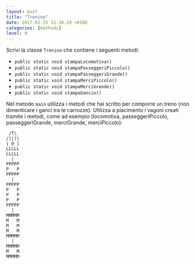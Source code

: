 ```yaml
---
layout: post
title: "Trenino"
date: 2017-02-25 12:38:29 +0100
categories: [methods]
level: 9
---
```


Scrivi la classe `Trenino` che contiene i seguenti metodi:

- `public static void stampaLocomotiva()`
- `public static void stampaPasseggeriPiccolo()`
- `public static void stampaPasseggeriGrande()`
- `public static void stampaMerciPiccolo()`
- `public static void stampaMerciGrande()`
- `public static void stampaGancio()`

Nel metodo `main` utilizza i metodi che hai scritto per comporre un treno (non dimenticare i ganci tra le carrozze). Utilizza a piacimento i vagoni creati tramite i metodi, come ad esempio (locomotiva, passeggeriPiccolo, passeggeriGrande, merciGrande, merciPiccolo):

```
 /T\
/|||\
| O |
LLLLL
LLLLL
  |  
PPPPP
P   P
PPPPP
  |  
PPPPP
P   P
P   P
P   P
PPPPP
  |  
MMMMM
M   M
M   M
M   M
MMMMM
  |  
MMMMM
M   M
MMMMM

```